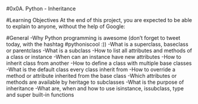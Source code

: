 #0x0A. Python - Inheritance

#Learning Objectives
At the end of this project, you are expected to be able to explain to anyone, without the help of Google:

#General
-Why Python programming is awesome (don’t forget to tweet today, with the hashtag #pythoniscool :))
-What is a superclass, baseclass or parentclass
-What is a subclass
-How to list all attributes and methods of a class or instance
-When can an instance have new attributes
-How to inherit class from another
-How to define a class with multiple base classes
-What is the default class every class inherit from
-How to override a method or attribute inherited from the base class
-Which attributes or methods are available by heritage to subclasses
-What is the purpose of inheritance
-What are, when and how to use isinstance, issubclass, type and super built-in functions